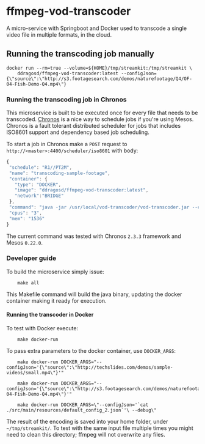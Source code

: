 # ffmpeg-vod-transcoder
A micro-service with Springboot and Docker used to transcode a single video file in multiple formats, in the cloud.

## Running the transcoding job manually

```
docker run --rm=true --volume=${HOME}/tmp/streamkit:/tmp/streamkit \
    ddragosd/ffmpeg-vod-transcoder:latest --configJson={\"source\":\"http://s3.footagesearch.com/demos/naturefootage/Q4/OF-04-Fish-Demo-Q4.mp4\"}
```

### Running the transcoding job in Chronos
This microservice is built to be executed once for every file that needs to be transcoded.
[Chronos](https://github.com/mesos/chronos) is a nice way to schedule jobs if you're using Mesos. Chronos is a fault tolerant distributed scheduler for jobs that includes ISO8601 support and dependency based job scheduling.

To start a job in Chronos make a `POST` request to `http://<master>:4400/scheduler/iso8601` with body:
 
```javascript
{ 
 "schedule": "R1//PT2M",
 "name": "transcoding-sample-footage",
 "container": {
   "type": "DOCKER",
   "image": "ddragosd/ffmpeg-vod-transcoder:latest",
   "network":"BRIDGE"
 },
 "command": "java -jar /usr/local/vod-transcoder/vod-transcoder.jar --configJson={\\\"source\\\":\\\"http://s3.footagesearch.com/demos/naturefootage/Q4/OF-04-Fish-Demo-Q4.mp4\\\"}",
 "cpus": "3",
 "mem": "1536"
}
```
The current command was tested with Chronos `2.3.3` framework and Mesos `0.22.0`.

### Developer guide

To build the microservice simply issue:

```
    make all
```

This Makefile command will build the java binary, updating the docker container making it ready for execution.


#### Running the transcoder in Docker

To test with Docker execute:

```
    make docker-run
```

To pass extra parameters to the docker container, use `DOCKER_ARGS`:

```
    make docker-run DOCKER_ARGS="--configJson='{\"source\":\"http://techslides.com/demos/sample-videos/small.mp4\"}'"
```

```
    make docker-run DOCKER_ARGS="--configJson='{\"source\":\"http://s3.footagesearch.com/demos/naturefootage/Q4/OF-04-Fish-Demo-Q4.mp4\"}'"
```

```
    make docker-run DOCKER_ARGS=\"--configJson='`cat ./src/main/resources/default_config_2.json`'\ --debug\"
```

The result of the encoding is saved into your home folder, under `~/tmp/streamkit/`.
To test with the same input file multiple times you might need to clean this directory; ffmpeg will not overwrite any files.